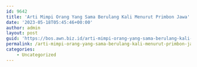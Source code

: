 ```yaml
---
id: 9642
title: 'Arti Mimpi Orang Yang Sama Berulang Kali Menurut Primbon Jawa'
date: '2023-05-18T05:45:46+00:00'
author: admin
layout: post
guid: 'https://bos.awn.biz.id/arti-mimpi-orang-yang-sama-berulang-kali-menurut-primbon-jawa/'
permalink: /arti-mimpi-orang-yang-sama-berulang-kali-menurut-primbon-jawa/
categories:
    - Uncategorized
---
```


